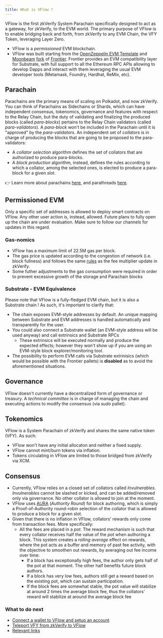 ```yaml
---
title: What is VFlow ?
---
```


VFlow is the first zkVerify System Parachain specifically designed to act as a gateway, for zkVerify, to the EVM world.
The primary purpose of VFlow is to enable bridging back and forth, from zkVerify to any EVM Chain, the VFY Token, leveraging Layer Zero.

- VFlow is a *permissioned* EVM blockchain.
- VFlow was built starting from the [OpenZeppelin EVM Template](https://github.com/OpenZeppelin/polkadot-runtime-templates/tree/main/evm-template) and [Moonbeam](https://moonbeam.network/) [fork](https://github.com/moonbeam-foundation/frontier) of [Frontier](https://github.com/polkadot-evm/frontier).
Frontier provides an EVM compatibility layer for Substrate, with full support to all the Ethereum RPC APIs allowing to develop Dapps and interact with them leveraging the usual EVM developer tools (Metamask, Foundry, Hardhat, ReMix, etc).

## Parachain
Parachains are the primary means of scaling on Polkadot, and now zkVerify.
You can think of Parachains as Sidechains or Shards, which can have independent consensus, tokenomics, governance and features with respect to the Relay Chain, but the duty of validating and finalizing the produced blocks (called *para-blocks*) pertains to the Relay Chain validators (called *para-validators*).
A *para-block* won't be included in the Parachain until it is "approved" by the *para-validators*.
An independent set of *collators* is in charge of producing the blocks that are going to be proposed to the para-validators:
- A *collator selection* algorithm defines the set of collators that are authorized to produce para-blocks.
- A *block production* algorithm, instead, defines the rules according to which a collator, among the selected ones, is elected to produce a para-block for a given *slot*.

👉 Learn more about parachains [here](https://wiki.polkadot.network/docs/learn-parachains), and parathreads [here](https://wiki.polkadot.network/docs/learn-parathreads).

## Permissioned EVM

Only a specific set of addresses is allowed to deploy smart contracts on VFlow. Any other user action is, instead, allowed.
Future plans to fully open up the chain are under evaluation. Make sure to follow our channels for updates in this regard.

### Gas-nomics

- VFlow has a maximum limit of 22.5M gas per block.
- The gas price is updated according to the congestion of network (i.e. block fullness) and follows the same [rules](https://research.web3.foundation/Polkadot/overview/token-economics#2-slow-adjusting-mechanism) as the fee multiplier update in zkVerify.
- Some futher adjustments to the gas consumption were required in order to prevent excessive growth of the storage and Parachain blocks

### Substrate - EVM Equivalence

Please note that VFlow is a fully-fledged EVM chain, but it is also a Substrate chain ! As such, it's important to clarify that:
- The chain exposes EVM-style addresses by default. An unique mapping between Substrate and EVM addresses is handled automatically and transparently for the user.
- You could also connect a Substrate wallet (an EVM-style address will be used anyway) and call extrinsics and Substrate RPCs
    - These extrinsics will be executed normally and produce the expected effects; however they won't show up if you are using an EVM-style block explorer/monitoring tool.
- The possibility to perform EVM calls via Substrate extrinisics (which would be possible with the Frontier pallets) is **disabled** as to avoid the aforementioned situations.

## Governance

VFlow doesn't currently have a decentralized form of governance or treasury. A *technical committee* is in charge of managing the chain and executing actions to modify the consensus (via *sudo* pallet).

## Tokenomics

VFlow is a System Parachain of zkVerify and shares the same native token (VFY). As such:

- VFlow won't have any initial allocaton and neither a fixed supply.
- VFlow cannot mint/burn tokens via inflation.
- Tokens circulating in VFlow are limited to those bridged from zkVerify via XCM.

## Consensus

- Currently, VFlow relies on a closed set of collators called *Invulnerables*. *Invulnerables* cannot be slashed or kicked, and can be added/removed only via governance. No other collator is allowed to join at the moment. 
- VFlow uses [AURA](https://openethereum.github.io/Aura) (*Authority Round*) for block authoring, which is simply a Proof-of-Authority round-robin selection of the collator that is allowed to produce a block for a given slot.
- Given that there is no inflation in VFlow, collators' rewards only come from transaction fees. More specifically:
    - All the fees are placed in a *pot*.
    The reward mechanism is such that every collator receives half the value of the *pot* when authoring a block.
    This system creates a *rolling average* effect on rewards, where the pot acts as a buffer and memory of past fee activity,
    with the objective to smoothen out rewards, by averaging out fee income over time:
        - If a block has exceptionally high fees, the author only gets half of the pot at that moment. The other half benefits future block authors.
        - If a block has very low fees, authors still get a reward based on the existing pot, which can sustain participation.
        - If the block fees are somewhat stable, the pot value will stabilize at around 2 times the average block fee,
          thus the collators' reward will stabilize at around the average block fee

### What to do next

- [Connect a wallet to VFlow and setup an account](./02-connect-a-wallet.md)
- [Teleport VFY from zkVerify to VFlow](./02-VFY-Bridging/01-token-teleport.md)
- [Relevant links](./05-vflow-hub.md)

